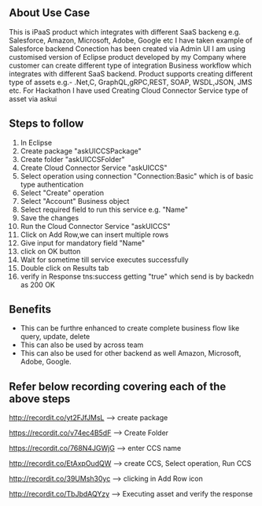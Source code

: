 ## About Use Case
This is iPaaS product which integrates with different SaaS backeng e.g. Salesforce, Amazon, Microsoft, Adobe, Google etc
I have taken example of Salesforce backend
Conection has been created via Admin UI
I am using customised version of Eclipse product developed by my Company where customer can create different type of integration Business workflow which integrates with different SaaS backend.
Product supports creating different type of assets e.g.- .Net,C, GraphQL,gRPC,REST, SOAP, WSDL,JSON, JMS etc.
For Hackathon I have used Creating Cloud Connector Service type of asset via askui

## Steps to follow
1.	In Eclipse 
2.	Create package "askUICCSPackage"
3.	Create folder "askUICCSFolder"
4.	Create Cloud Connector Service "askUICCS"
5.	Select operation using connection "Connection:Basic" which is of basic type authentication
6.	Select "Create" operation
7.	Select "Account" Business object
8.	Select required field to run this service e.g. "Name"
9.	Save the changes
10.	Run the  Cloud Connector Service "askUICCS"
11.	Click on Add Row,we can insert multiple rows
12.	Give input for mandatory field "Name"
13.	click on OK button
14.	Wait for sometime till service executes successfully
15.	Double click on Results tab
16.	verify in Response tns:success getting "true" which send is by backedn as 200 OK



## Benefits
- This can be furthre enhanced to create complete business flow like query, update, delete
- This can also be used by across team
- This can also be used for other backend as well Amazon, Microsoft, Adobe, Google.



## Refer below recording covering each of the above steps

http://recordit.co/yt2FJfJMsL --> create package

https://recordit.co/v74ec4B5dF  --> Create Folder

https://recordit.co/768N4JGWjG --> enter CCS name

http://recordit.co/EtAxpOudQW --> create CCS, Select operation, Run CCS

http://recordit.co/39UMsh30yc --> clicking in Add Row icon

http://recordit.co/TbJbdAQYzy   --> Executing asset and verify the response
